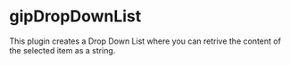 # gipDropDownList
This plugin creates a Drop Down List where you can retrive the content of the selected item as a string.
